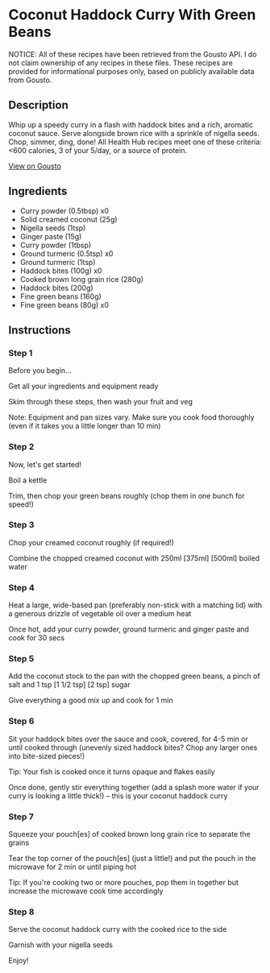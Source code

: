 # Coconut Haddock Curry With Green Beans

NOTICE: All of these recipes have been retrieved from the Gousto API. I do not claim ownership of any recipes in these files. These recipes are provided for informational purposes only, based on publicly available data from Gousto.

## Description

Whip up a speedy curry in a flash with haddock bites and a rich, aromatic coconut sauce. Serve alongside brown rice with a sprinkle of nigella seeds. Chop, simmer, ding, done! All Health Hub recipes meet one of these criteria: <600 calories, 3 of your 5/day, or a source of protein.

[View on Gousto](https://www.gousto.co.uk/recipes/cookbook/coconut-fish-curry-with-green-beans)

## Ingredients

- Curry powder (0.5tbsp) x0
- Solid creamed coconut (25g)
- Nigella seeds (1tsp)
- Ginger paste (15g)
- Curry powder (1tbsp)
- Ground turmeric (0.5tsp) x0
- Ground turmeric (1tsp)
- Haddock bites (100g) x0
- Cooked brown long grain rice (280g)
- Haddock bites (200g)
- Fine green beans (160g)
- Fine green beans (80g) x0

## Instructions


### Step 1

Before you begin...

Get all your ingredients and equipment ready

Skim through these steps, then wash your fruit and veg

Note: Equipment and pan sizes vary. Make sure you cook food thoroughly (even if it takes you a little longer than 10 min)


### Step 2

Now, let's get started!

Boil a kettle

Trim, then chop your green beans roughly (chop them in one bunch for speed!)


### Step 3

Chop your creamed coconut roughly (if required!)

Combine the chopped creamed coconut with 250ml <span class="text-purple">[375ml]</span> <span class="text-danger">[500ml]</span> boiled water


### Step 4

Heat a large, wide-based pan (preferably non-stick with a matching lid) with a generous drizzle of vegetable oil over a medium heat

Once hot, add your curry powder, ground turmeric and ginger paste and cook for 30 secs


### Step 5

Add the coconut stock to the pan with the chopped green beans, a pinch of salt and 1 tsp <span class="text-purple">[1 1/2 tsp]</span> <span class="text-danger">[2 tsp]</span> sugar

Give everything a good mix up and cook for 1 min


### Step 6

Sit your haddock bites over the sauce and cook, covered, for 4-5 min or until cooked through (unevenly sized haddock bites? Chop any larger ones into bite-sized pieces!)

Tip: Your fish is cooked once it turns opaque and flakes easily

Once done, gently stir everything together (add a splash more water if your curry is looking a little thick!) – this is your coconut haddock curry


### Step 7

Squeeze your pouch[es] of cooked brown long grain rice to separate the grains

Tear the top corner of the pouch[es] (just a little!) and put the pouch in the microwave for 2 min or until piping hot

Tip: If you're cooking two or more pouches, pop them in together but increase the microwave cook time accordingly

### Step 8

Serve the coconut haddock curry with the cooked rice to the side

Garnish with your nigella seeds

Enjoy!

